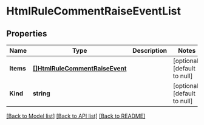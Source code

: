 # HtmlRuleCommentRaiseEventList

## Properties
Name | Type | Description | Notes
------------ | ------------- | ------------- | -------------
**Items** | [**[]HtmlRuleCommentRaiseEvent**](htmlRule_commentRaiseEvent.md) |  | [optional] [default to null]
**Kind** | **string** |  | [optional] [default to null]

[[Back to Model list]](../README.md#documentation-for-models) [[Back to API list]](../README.md#documentation-for-api-endpoints) [[Back to README]](../README.md)


